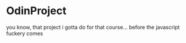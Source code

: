 # OdinProject
you know, that project i gotta do for that course... before the javascript fuckery comes
